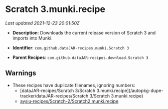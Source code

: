 # Scratch 3.munki.recipe

_Last updated 2021-12-23 20:01:50Z_

- **Description**: Downloads the current release version of Scratch 3 and imports into Munki.

- **Identifier**: `com.github.dataJAR-recipes.munki.Scratch 3`

- **Parent Recipes**: `com.github.dataJAR-recipes.download.Scratch 3`


## Warnings

- These recipes have duplicate filenames, ignoring numbers:
    - [dataJAR-recipes/Scratch 3/Scratch 3.munki.recipe](/autopkg-dupe-tracker/dataJAR-recipes/Scratch 3/Scratch 3.munki.recipe)
    - [aysiu-recipes/Scratch-2/Scratch2.munki.recipe](/autopkg-dupe-tracker/aysiu-recipes/Scratch-2/Scratch2.munki.recipe)